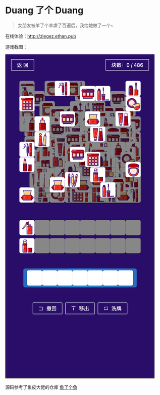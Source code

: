 # Duang 了个 Duang

> 女朋友被羊了个羊虐了百遍后，我给她做了一个~

在线体验：http://zlegez.ethan.pub

游戏截图：

![游戏截图](doc/img.png)

源码参考了鱼皮大佬的仓库 [鱼了个鱼](https://github.com/liyupi/yulegeyu)
